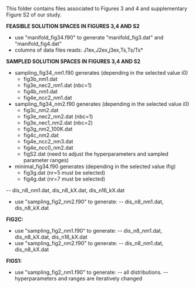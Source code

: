 This folder contains files associated to Figures 3 and 4 and supplementary Figure S2 of our study.

**FEASIBLE SOLUTION SPACES IN FIGURES 3,4 AND S2**
- use "manifold_fig34.f90" to generate "manifold_fig3.dat" and "manifold_fig4.dat"
- columns of data files reads: J1ex,J2ex,j3ex,Ts,Ts/Ts*

**SAMPLED SOLUTION SPACES IN FIGURES 3,4 AND S2**
- sampling_fig34_nm1.f90 generates (depending in the selected value i0)
  - fig3b_nm1.dat
  - fig3e_nec2_nm1.dat (nbc=1) 
  - fig4b_nm1.dat
  - fig4e_ncc2_nm1.dat
- sampling_fig34_nm2.f90 generates (depending in the selected value i0)
  - fig3c_nm2.dat
  - fig3e_nec2_nm2.dat (nbc=1)
  - fig3e_nec1_nm2.dat (nbc=2)
  - fig3g_nm2_100K.dat
  - fig4c_nm2.dat
  - fig4e_ncc2_nm3.dat
  - fig4e_ncc0_nm2.dat
  - figS2.dat (need to adjust the hyperparameters and sampled parameter ranges)
- minimal_fig34.f90 generates (depending in the selected value ifig)
  - fig3g.dat (nr=5 must be selected)
  - fig4g.dat (nr=7 must be selected)

    
-- dis_n8_nm1.dat, dis_n8_kX.dat, dis_n16_kX.dat
- use "sampling_fig2_nm2.f90" to generate:
-- dis_n8_nm1.dat, dis_n8_kX.dat
  
**FIG2C:**
- use "sampling_fig2_nm1.f90" to generate:
-- dis_n8_nm1.dat, dis_n8_kX.dat, dis_n16_kX.dat
- use "sampling_fig2_nm2.f90" to generate:
-- dis_n8_nm1.dat, dis_n8_kX.dat
  
**FIGS1:**
- use "sampling_fig2_nm1.f90" to generate:
-- all distributions.
-- hyperparameters and ranges are iteratively changed
